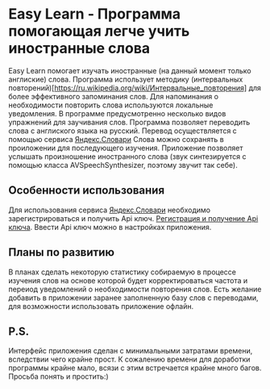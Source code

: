 # Easy Learn - Программа помогающая легче учить иностранные слова

Easy Learn помогает изучать иностранные (на данный момент только англиские) слова.
Программа использует методику (интервальных повторений)[https://ru.wikipedia.org/wiki/Интервальные_повторения]
для более эффективного запоминания слов. Для напоминания о необходимости
повторить слова используются локальные уведомления.
В программе предусмотренно несколько видов упражнений для заучивания слов.
Программа позволяет переводить слова с англиского языка на русский.
Перевод осуществляется с помощью сервиса [Яндекс.Словари](http://slovari.yandex.ru)
Слова можно сохранять в проиложении для последующего изучения.
Приложение позволяет услышать произношение иностранного слова 
(звук синтезируется с помощью класса AVSpeechSynthesizer, поэтому звучит так себе).


## Особенности использования
Для использования сервиса [Яндекс.Словари](http://slovari.yandex.ru) необходимо 
зарегистрироваться и получить Api ключ. [Регистрация и получение Api ключа](https://yandex.ru/dev/keys/get/?service=dict).
Ввести Api ключ можно в настройках приложения.


## Планы по развитию
В планах сделать некоторую статистику собираемую в процессе изучения слов на основе которой
будет корректироваться частота и переиод уведомлений о необходимости повторения слов.
Есть желание добавить в приложении заранее заполненную базу слов с переводами, для возможности
использовать приложение офлайн.


## P.S.
Интерфейс приложения сделан с минимальными затратами времени, вследствии чего крайне прост.
К сожалению времени для доработки программы крайне мало, всязи с этим встречается крайне много багов.
Просьба понять и простить:)
